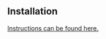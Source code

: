 ## Installation

[Instructions can be found here.](https://github.com/Aerolfos/stellaris_mod_deploy_action/wiki/Mod-Installation)
